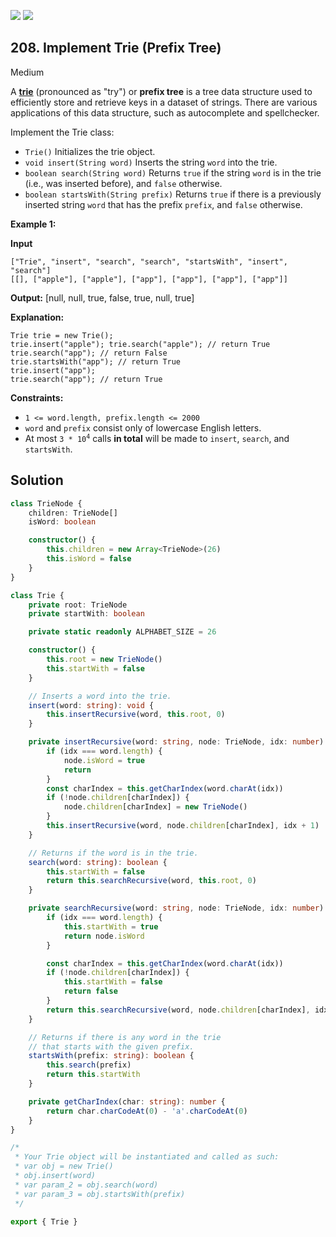 [![](https://img.shields.io/github/stars/javadev/LeetCode-in-All?label=Stars&style=flat-square)](https://github.com/javadev/LeetCode-in-All)
[![](https://img.shields.io/github/forks/javadev/LeetCode-in-All?label=Fork%20me%20on%20GitHub%20&style=flat-square)](https://github.com/javadev/LeetCode-in-All/fork)

## 208\. Implement Trie (Prefix Tree)

Medium

A [**trie**](https://en.wikipedia.org/wiki/Trie) (pronounced as "try") or **prefix tree** is a tree data structure used to efficiently store and retrieve keys in a dataset of strings. There are various applications of this data structure, such as autocomplete and spellchecker.

Implement the Trie class:

*   `Trie()` Initializes the trie object.
*   `void insert(String word)` Inserts the string `word` into the trie.
*   `boolean search(String word)` Returns `true` if the string `word` is in the trie (i.e., was inserted before), and `false` otherwise.
*   `boolean startsWith(String prefix)` Returns `true` if there is a previously inserted string `word` that has the prefix `prefix`, and `false` otherwise.

**Example 1:**

**Input**

    ["Trie", "insert", "search", "search", "startsWith", "insert", "search"]
    [[], ["apple"], ["apple"], ["app"], ["app"], ["app"], ["app"]]

**Output:** [null, null, true, false, true, null, true]

**Explanation:**

    Trie trie = new Trie();
    trie.insert("apple"); trie.search("apple"); // return True
    trie.search("app"); // return False
    trie.startsWith("app"); // return True
    trie.insert("app");
    trie.search("app"); // return True 

**Constraints:**

*   `1 <= word.length, prefix.length <= 2000`
*   `word` and `prefix` consist only of lowercase English letters.
*   At most <code>3 * 10<sup>4</sup></code> calls **in total** will be made to `insert`, `search`, and `startsWith`.

## Solution

```typescript
class TrieNode {
    children: TrieNode[]
    isWord: boolean

    constructor() {
        this.children = new Array<TrieNode>(26)
        this.isWord = false
    }
}

class Trie {
    private root: TrieNode
    private startWith: boolean

    private static readonly ALPHABET_SIZE = 26

    constructor() {
        this.root = new TrieNode()
        this.startWith = false
    }

    // Inserts a word into the trie.
    insert(word: string): void {
        this.insertRecursive(word, this.root, 0)
    }

    private insertRecursive(word: string, node: TrieNode, idx: number): void {
        if (idx === word.length) {
            node.isWord = true
            return
        }
        const charIndex = this.getCharIndex(word.charAt(idx))
        if (!node.children[charIndex]) {
            node.children[charIndex] = new TrieNode()
        }
        this.insertRecursive(word, node.children[charIndex], idx + 1)
    }

    // Returns if the word is in the trie.
    search(word: string): boolean {
        this.startWith = false
        return this.searchRecursive(word, this.root, 0)
    }

    private searchRecursive(word: string, node: TrieNode, idx: number): boolean {
        if (idx === word.length) {
            this.startWith = true
            return node.isWord
        }

        const charIndex = this.getCharIndex(word.charAt(idx))
        if (!node.children[charIndex]) {
            this.startWith = false
            return false
        }
        return this.searchRecursive(word, node.children[charIndex], idx + 1)
    }

    // Returns if there is any word in the trie
    // that starts with the given prefix.
    startsWith(prefix: string): boolean {
        this.search(prefix)
        return this.startWith
    }

    private getCharIndex(char: string): number {
        return char.charCodeAt(0) - 'a'.charCodeAt(0)
    }
}

/*
 * Your Trie object will be instantiated and called as such:
 * var obj = new Trie()
 * obj.insert(word)
 * var param_2 = obj.search(word)
 * var param_3 = obj.startsWith(prefix)
 */

export { Trie }
```